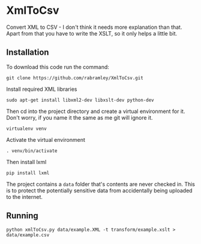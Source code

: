 # XmlToCsv

Convert XML to CSV - I don't think it needs more explanation than that.  Apart from that you have to write the XSLT, so it only helps a little bit.

## Installation

To download this code run the command:

    git clone https://github.com/rabramley/XmlToCsv.git

Install required XML libraries

    sudo apt-get install libxml2-dev libxslt-dev python-dev

Then cd into the project directory and create a virtual environment for it.  Don't
worry, if you name it the same as me git will ignore it.

    virtualenv venv

Activate the virtual environment

    . venv/bin/activate

Then install lxml

    pip install lxml

The project contains a `data` folder that's contents are never checked in.
This is to protect the potentially sensitive data from accidentally being 
uploaded to the internet.

## Running

    python xmlToCsv.py data/example.XML -t transform/example.xslt > data/example.csv